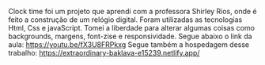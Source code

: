 Clock time foi um projeto que aprendi com a professora Shirley Rios, onde é feito a construção de um relógio digital. Foram utilizadas as tecnologias Html, Css e javaScript. Tomei a liberdade para alterar algumas coisas como backgrounds, margens, font-zise e responsividade. 
Segue abaixo o link da aula: https://youtu.be/fX3U8FRPkxg
Segue também a hospedagem desse trabalho: https://extraordinary-baklava-e15239.netlify.app/
